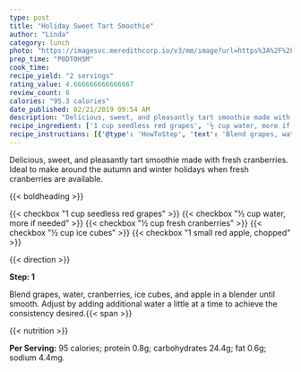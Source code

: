 ```yaml
---
type: post
title: "Holiday Sweet Tart Smoothie"
author: "Linda"
category: lunch
photo: "https://imagesvc.meredithcorp.io/v3/mm/image?url=https%3A%2F%2Fimages.media-allrecipes.com%2Fuserphotos%2F1066365.jpg"
prep_time: "P0DT0H5M"
cook_time: 
recipe_yield: "2 servings"
rating_value: 4.666666666666667
review_count: 6
calories: "95.3 calories"
date_published: 02/21/2019 09:54 AM
description: "Delicious, sweet, and pleasantly tart smoothie made with fresh cranberries. Ideal to make around the autumn and winter holidays when fresh cranberries are available."
recipe_ingredient: ['1 cup seedless red grapes', '½ cup water, more if needed', '½ cup fresh cranberries', '½ cup ice cubes', '1 small red apple, chopped']
recipe_instructions: [{'@type': 'HowToStep', 'text': 'Blend grapes, water, cranberries, ice cubes, and apple in a blender until smooth. Adjust by adding additional water a little at a time to achieve the consistency desired.\n'}]
---
```


Delicious, sweet, and pleasantly tart smoothie made with fresh cranberries. Ideal to make around the autumn and winter holidays when fresh cranberries are available. 

{{< boldheading >}}

{{< checkbox "1 cup seedless red grapes" >}}
{{< checkbox "½ cup water, more if needed" >}}
{{< checkbox "½ cup fresh cranberries" >}}
{{< checkbox "½ cup ice cubes" >}}
{{< checkbox "1 small red apple, chopped" >}}


{{< direction >}}

**Step: 1**

Blend grapes, water, cranberries, ice cubes, and apple in a blender until smooth. Adjust by adding additional water a little at a time to achieve the consistency desired.{{< span >}}

{{< nutrition >}}

**Per Serving:** 95 calories; protein 0.8g; carbohydrates 24.4g; fat 0.6g; sodium 4.4mg.